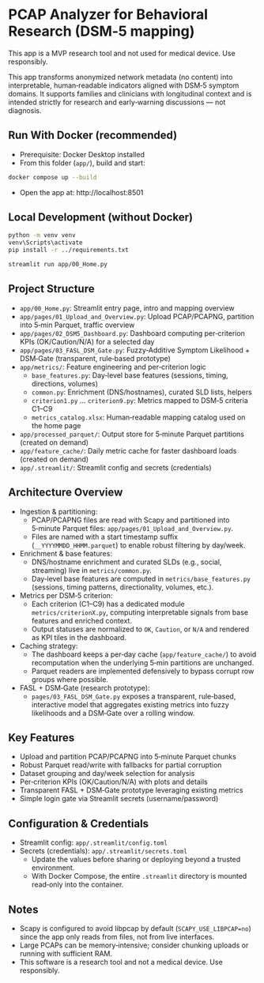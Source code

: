  # PCAP Analyzer for Behavioral Research (DSM‑5 mapping)
 This app is a MVP research tool and not used for medical device. Use responsibly.

 This app transforms anonymized network metadata (no content) into interpretable, human‑readable indicators aligned with DSM‑5 symptom domains. It supports families and clinicians with longitudinal context and is intended strictly for research and early‑warning discussions — not diagnosis.
 
 ## Run With Docker (recommended)
 - Prerequisite: Docker Desktop installed
 - From this folder (`app/`), build and start:
 
 ```bash
 docker compose up --build
 ```
 
 - Open the app at: http://localhost:8501

 
 ## Local Development (without Docker)
 ```bash
 python -m venv venv
 venv\Scripts\activate     
 pip install -r ../requirements.txt
 
 streamlit run app/00_Home.py
 ```
 
 ## Project Structure
 - `app/00_Home.py`: Streamlit entry page, intro and mapping overview
 - `app/pages/01_Upload_and_Overview.py`: Upload PCAP/PCAPNG, partition into 5‑min Parquet, traffic overview
 - `app/pages/02_DSM5_Dashboard.py`: Dashboard computing per‑criterion KPIs (OK/Caution/N/A) for a selected day
 - `app/pages/03_FASL_DSM_Gate.py`: Fuzzy‑Additive Symptom Likelihood + DSM‑Gate (transparent, rule‑based prototype)
 - `app/metrics/`: Feature engineering and per‑criterion logic
   - `base_features.py`: Day‑level base features (sessions, timing, directions, volumes)
   - `common.py`: Enrichment (DNS/hostnames), curated SLD lists, helpers
   - `criterion1.py` … `criterion9.py`: Metrics mapped to DSM‑5 criteria C1–C9
   - `metrics_catalog.xlsx`: Human‑readable mapping catalog used on the home page
 - `app/processed_parquet/`: Output store for 5‑minute Parquet partitions (created on demand)
 - `app/feature_cache/`: Daily metric cache for faster dashboard loads (created on demand)
 - `app/.streamlit/`: Streamlit config and secrets (credentials)
 
 ## Architecture Overview
 - Ingestion & partitioning:
   - PCAP/PCAPNG files are read with Scapy and partitioned into 5‑minute Parquet files: `app/pages/01_Upload_and_Overview.py`.
   - Files are named with a start timestamp suffix (`__YYYYMMDD_HHMM.parquet`) to enable robust filtering by day/week.
 - Enrichment & base features:
   - DNS/hostname enrichment and curated SLDs (e.g., social, streaming) live in `metrics/common.py`.
   - Day‑level base features are computed in `metrics/base_features.py` (sessions, timing patterns, directionality, volumes, etc.).
 - Metrics per DSM‑5 criterion:
   - Each criterion (C1–C9) has a dedicated module `metrics/criterionX.py`, computing interpretable signals from base features and enriched context.
   - Output statuses are normalized to `OK`, `Caution`, or `N/A` and rendered as KPI tiles in the dashboard.
 - Caching strategy:
   - The dashboard keeps a per‑day cache (`app/feature_cache/`) to avoid recomputation when the underlying 5‑min partitions are unchanged.
   - Parquet readers are implemented defensively to bypass corrupt row groups where possible.
 - FASL + DSM‑Gate (research prototype):
   - `pages/03_FASL_DSM_Gate.py` exposes a transparent, rule‑based, interactive model that aggregates existing metrics into fuzzy likelihoods and a DSM‑Gate over a rolling window.
 
 ## Key Features
 - Upload and partition PCAP/PCAPNG into 5‑minute Parquet chunks
 - Robust Parquet read/write with fallbacks for partial corruption
 - Dataset grouping and day/week selection for analysis
 - Per‑criterion KPIs (OK/Caution/N/A) with plots and details
 - Transparent FASL + DSM‑Gate prototype leveraging existing metrics
 - Simple login gate via Streamlit secrets (username/password)
 
 ## Configuration & Credentials
 - Streamlit config: `app/.streamlit/config.toml`
 - Secrets (credentials): `app/.streamlit/secrets.toml`
   - Update the values before sharing or deploying beyond a trusted environment.
   - With Docker Compose, the entire `.streamlit` directory is mounted read‑only into the container.
 
 ## Notes
 - Scapy is configured to avoid libpcap by default (`SCAPY_USE_LIBPCAP=no`) since the app only reads from files, not from live interfaces.
 - Large PCAPs can be memory‑intensive; consider chunking uploads or running with sufficient RAM.
 - This software is a research tool and not a medical device. Use responsibly.
